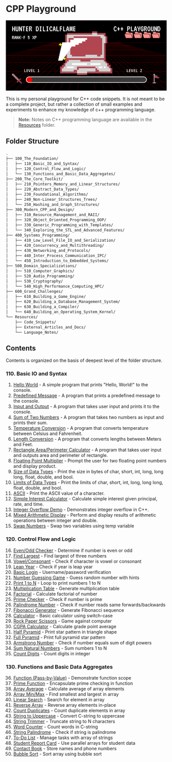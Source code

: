 # CPP Playground

![Image](progress_card_animated.gif)

This is my personal playground for C++ code snippets.
It is not meant to be a complete project,
but rather a collection of small examples and experiments
to enhance my knowledge of c++ programming language.

> **Note:** Notes on C++ programming language are available in the [Resources](Resources/README.md) folder.

## Folder Structure

```folder
.
├── 100_The_Foundation/
│   ├── 110_Basic_IO_and_Syntax/
│   ├── 120_Control_Flow_and_Logic/
│   └── 130_Functions_and_Basic_Data_Aggregates/
├── 200_The_Core_Toolkit/
│   ├── 210_Pointers_Memory_and_Linear_Structures/
│   ├── 220_Abstract_Data_Types/
│   ├── 230_Foundational_Algorithms/
│   ├── 240_Non-Linear_Structures_Trees/
│   └── 250_Hashing_and_Graph_Structures/
├── 300_Modern_CPP_and_Design/
│   ├── 310_Resource_Management_and_RAII/
│   ├── 320_Object_Oriented_Programming_OOP/
│   ├── 330_Generic_Programming_with_Templates/
│   └── 340_Exploring_the_STL_and_Advanced_Features/
├── 400_Systems_Programming/
│   ├── 410_Low_Level_File_IO_and_Serialization/
│   ├── 420_Concurrency_and_Multithreading/
│   ├── 430_Networking_and_Protocols/
│   ├── 440_Inter_Process_Communication_IPC/
│   └── 450_Introduction_to_Embedded_Systems/
├── 500_Domain_Specializations/
│   ├── 510_Computer_Graphics/
│   ├── 520_Audio_Programming/
│   ├── 530_Cryptography/
│   └── 540_High_Performance_Computing_HPC/
├── 600_Grand_Challenges/
│   ├── 610_Building_a_Game_Engine/
│   ├── 620_Building_a_Database_Management_System/
│   ├── 630_Building_a_Compiler/
│   └── 640_Building_an_Operating_System_Kernel/
└── Resources/
    ├── Code_Snippets/
    ├── External_Articles_and_Docs/
    └── Language_Notes/
```

## Contents
Contents is organized on the basis of deepest level of the folder structure.

### 110. Basic IO and Syntax
1. [Hello World](100_The_Foundation/110_Basic_IO_and_Syntax/001_hello_world.cpp) - A simple program that prints "Hello, World!" to the console.
2. [Predefined Message](100_The_Foundation/110_Basic_IO_and_Syntax/002_predefined_msg.cpp) - A program that prints a predefined message to the console.
3. [Input and Output](100_The_Foundation/110_Basic_IO_and_Syntax/003_input_output.cpp) - A program that takes user input and prints it to the console.
4. [Sum of Two Numbers](100_The_Foundation/110_Basic_IO_and_Syntax/004_sum.cpp) - A program that takes two numbers as input and prints their sum.
5. [Temperature Conversion](100_The_Foundation/110_Basic_IO_and_Syntax/005_temp_conversion.cpp) - A program that converts temperature between Celsius and Fahrenheit.
6. [Length Conversion](100_The_Foundation/110_Basic_IO_and_Syntax/006_len_conversion.cpp) - A program that converts lengths between Meters and Feet.
7. [Rectangle Area/Perimeter Calculator](100_The_Foundation/110_Basic_IO_and_Syntax/007_rect_peri_calc.cpp) - A program that takes user input and outputs area and perimeter of rectangle.
8. [Floating Point Multiplier](100_The_Foundation/110_Basic_IO_and_Syntax/008_floating_pt_multiplier.cpp) - Prompt the user for two floating point numbers and display product.
9. [Size of Data Types](100_The_Foundation/110_Basic_IO_and_Syntax/009_size-of_data-types.cpp) - Print the size in bytes of char, short, int, long, long long, float, double, and bool.
10. [Limits of Data Types](100_The_Foundation/110_Basic_IO_and_Syntax/010_limits_data-types.cpp) - Print the limits of char, short, int, long, long long, float, double, and bool.
11. [ASCII](100_The_Foundation/110_Basic_IO_and_Syntax/011_ascii.cpp) - Print the ASCII value of a character.
12. [Simple Interest Calculator](100_The_Foundation/110_Basic_IO_and_Syntax/012_simple_interest_calc.cpp) - Calculate simple interest given principal, rate, and time.
13. [Integer Overflow Demo](100_The_Foundation/110_Basic_IO_and_Syntax/013_overflow_underflow.cpp) - Demonstrates integer overflow in C++.
14. [Mixed Arithmetic Display](100_The_Foundation/110_Basic_IO_and_Syntax/014_mixed_arithmetic.cpp) - Perform and display results of arithmetic operations between integer and double.
15. [Swap Numbers](100_The_Foundation/110_Basic_IO_and_Syntax/015_swapping.cpp) - Swap two variables using temp variable

### 120. Control Flow and Logic

16. [Even/Odd Checker](100_The_Foundation/120_Control_Flow_and_Logic/016_even_odd_check.cpp) - Determine if number is even or odd
17. [Find Largest](100_The_Foundation/120_Control_Flow_and_Logic/017_largest_number.cpp) - Find largest of three numbers
18. [Vowel/Consonant](100_The_Foundation/120_Control_Flow_and_Logic/018_vowel_consonant_checker.cpp) - Check if character is vowel or consonant
19. [Leap Year](100_The_Foundation/120_Control_Flow_and_Logic/019_leap_year.cpp) - Check if year is leap year
20. [Basic Login]() - Username/password verification
21. [Number Guessing Game]() - Guess random number with hints
22. [Print 1 to N]() - Loop to print numbers 1 to N
23. [Multiplication Table]() - Generate multiplication table
24. [Factorial]() - Calculate factorial of number
25. [Prime Checker]() - Check if number is prime
26. [Palindrome Number]() - Check if number reads same forwards/backwards
27. [Fibonacci Generator]() - Generate Fibonacci sequence
28. [Calculator]() - Basic calculator using switch-case
29. [Rock Paper Scissors]() - Game against computer
30. [CGPA Calculator]() - Calculate grade point average
31. [Half Pyramid]() - Print star pattern in triangle shape
32. [Full Pyramid]() - Print full pyramid star pattern
33. [Armstrong Number]() - Check if number equals sum of digit powers
34. [Sum Natural Numbers]() - Sum numbers 1 to N
35. [Count Digits]() - Count digits in integer

### 130. Functions and Basic Data Aggregates
36. [Function (Pass-by-Value)]() - Demonstrate function scope
37. [Prime Function]() - Encapsulate prime checking in function
38. [Array Average]() - Calculate average of array elements
39. [Array Min/Max]() - Find smallest and largest in array
40. [Linear Search]() - Search for element in array
41. [Reverse Array]() - Reverse array elements in-place
42. [Count Duplicates]() - Count duplicate elements in array
43. [String to Uppercase]() - Convert C-string to uppercase
44. [String Trimmer]() - Truncate string to N characters
45. [Word Counter]() - Count words in C-string
46. [String Palindrome]() - Check if string is palindrome
47. [To-Do List]() - Manage tasks with array of strings
48. [Student Report Card]() - Use parallel arrays for student data
49. [Contact Book]() - Store names and phone numbers
50. [Bubble Sort]() - Sort array using bubble sort
